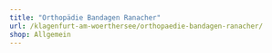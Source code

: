 ```yaml
---
title: "Orthopädie Bandagen Ranacher"
url: /klagenfurt-am-woerthersee/orthopaedie-bandagen-ranacher/
shop: Allgemein
---
```

